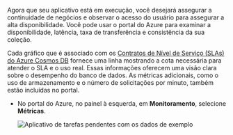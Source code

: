 Agora que seu aplicativo está em execução, você desejará assegurar a continuidade de negócios e observar o acesso do usuário para assegurar a alta disponibilidade. Você pode usar o portal do Azure para examinar a disponibilidade, latência, taxa de transferência e consistência da sua coleção. 

Cada gráfico que é associado com os [Contratos de Nível de Serviço (SLAs) do Azure Cosmos DB](https://azure.microsoft.com/support/legal/sla/cosmos-db/) fornece uma linha mostrando a cota necessária para atender o SLA e o uso real. Essas informações oferecem uma visão clara sobre o desempenho do banco de dados. As métricas adicionais, como o uso de armazenamento e o número de solicitações por minuto, também estão incluídas no portal.

* No portal do Azure, no painel à esquerda, em **Monitoramento**, selecione **Métricas**.

   ![Aplicativo de tarefas pendentes com os dados de exemplo](./media/cosmos-db-tutorial-review-slas/azure-cosmosdb-portal-metrics-slas.png)